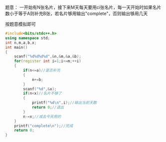 题意：
一开始有N张名片，接下来M天每天要用ci张名片，每一天开始时如果名片数小于等于A则补充B张，若名片够用输出"complete"，否则输出够用几天

按题意模拟即可

```cpp
#include<bits/stdc++.h>
using namespace std;
int n,m,a,b,x;
int main()
{  
	scanf("%d%d%d%d",&n,&m,&a,&b); 
	for(register int i=1;i<=m;++i)
	{
		if(n<=a)//是否补充
		{
			n+=b;
		}
		scanf("%d",&x);
		if(n<x)//名片不够了
		{
			printf("%d\n",i);//输出当前天数
			return 0;//退出
		}
		n-=x;//减去今天用的
	}
	printf("complete\n");//完成
	return 0;
}
```
